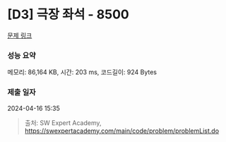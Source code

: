 # [D3] 극장 좌석 - 8500 

[문제 링크](https://swexpertacademy.com/main/code/problem/problemDetail.do?contestProbId=AWz5yIfq74QDFARQ) 

### 성능 요약

메모리: 86,164 KB, 시간: 203 ms, 코드길이: 924 Bytes

### 제출 일자

2024-04-16 15:35



> 출처: SW Expert Academy, https://swexpertacademy.com/main/code/problem/problemList.do